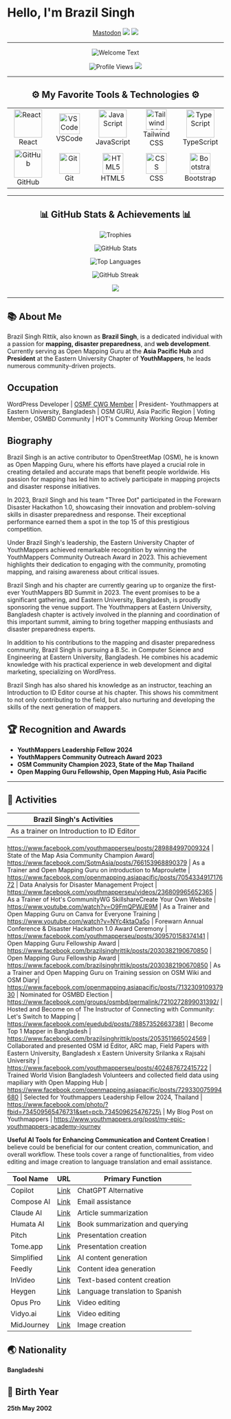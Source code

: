 # Hello, I'm Brazil Singh
<p align="center">
  <a href="https://www.linkedin.com/in/brazil-singh-rittik/">
    <a rel="me" href="https://en.osm.town/@brazilsinghrittik">Mastodon</a>
    <img src="https://img.shields.io/badge/-LinkedIn-0072b1?style=for-the-badge&logo=linkedin&logoColor=white" />
  </a>
  <a href="https://twitter.com/rittikbrazil">
    <img src="https://img.shields.io/badge/-Twitter-1DA1F2?style=for-the-badge&logo=twitter&logoColor=white" />
  </a>
</p>

---

<p align="center">
  <img src="https://readme-typing-svg.demolab.com/?lines=Welcome+to+my+GitHub!;Brazil+Singh+Rittik+%7C+Web+Developer;Explorer+of+the+Mapping+World&font=Fira%20Code&center=true&width=550&height=60&duration=3000&pause=1000" alt="Welcome Text">
</p>

<p align="center">
  <img src="https://komarev.com/ghpvc/?username=brazilsinghrittik&label=Profile%20Views&color=0e75b6&style=flat-square" alt="Profile Views" />
  <a href="https://github.com/brazilsinghrittik?tab=repositories"><img src="https://img.shields.io/badge/Check+my+Repositories-100000?style=flat&logo=github&logoColor=white&labelColor=blue" /></a>
</p>

---

<h2 align="center">⚙️ My Favorite Tools & Technologies ⚙️</h2>

<table align="center">
  <tr>
    <td align="center" width="120">
      <img src="https://techstack-generator.vercel.app/react-icon.svg" alt="React" width="65" height="65" />
      <br>React
    </td>
    <td align="center" width="120">
      <img src="https://skillicons.dev/icons?i=vscode" alt="VSCode" width="48" height="48" />
      <br>VSCode
    </td>
    <td align="center" width="120">
      <img src="https://techstack-generator.vercel.app/js-icon.svg" alt="JavaScript" width="65" height="65" />
      <br>JavaScript
    </td>
    <td align="center" width="120">
      <img src="https://skillicons.dev/icons?i=tailwind" alt="Tailwind CSS" width="48" height="48" />
      <br>Tailwind CSS
    </td>
    <td align="center" width="120">
      <img src="https://techstack-generator.vercel.app/ts-icon.svg" alt="TypeScript" width="65" height="65" />
      <br>TypeScript
    </td>
  </tr>
  <tr>
    <td align="center" width="120">
      <img src="https://techstack-generator.vercel.app/github-icon.svg" alt="GitHub" width="65" height="65" />
      <br>GitHub
    </td>
    <td align="center" width="120">
      <img src="https://user-images.githubusercontent.com/25181517/192108372-f71d70ac-7ae6-4c0d-8395-51d8870c2ef0.png" alt="Git" width="48" height="48" />
      <br>Git
    </td>
    <td align="center" width="120">
      <img src="https://skillicons.dev/icons?i=html" alt="HTML5" width="48" height="48" />
      <br>HTML5
    </td>
    <td align="center" width="120">
      <img src="https://skillicons.dev/icons?i=css" alt="CSS" width="48" height="48" />
      <br>CSS
    </td>
    <td align="center" width="120">
      <img src="https://skillicons.dev/icons?i=bootstrap" alt="Bootstrap" width="48" height="48" />
      <br>Bootstrap
    </td>
  </tr>
</table>

---

<h2 align="center">📊 GitHub Stats & Achievements 📊</h2>

<p align="center">
  <img src="https://github-profile-trophy.vercel.app/?username=brazilsinghrittik&theme=darkhub" alt="Trophies" />
</p>

<p align="center">
  <img src="https://bad-apple-github-readme.vercel.app/api?username=brazilsinghrittik&show_icons=true&count_private=true&line_height=28&icon_color=00b3ff&title_color=00b3ff&theme=blue-green" alt="GitHub Stats" />
</p>

<p align="center">
  <img src="https://github-readme-mwendwa.vercel.app/api/top-langs/?username=brazilsinghrittik&layout=compact&theme=blue-green&title_color=00b3ff" alt="Top Languages" />
</p>

<p align="center">
  <img src="https://streak-stats.demolab.com/?user=brazilsinghrittik&theme=blue-green&title_color=00b3ff" alt="GitHub Streak" />
</p>

<p align="center">
  <img src="https://capsule-render.vercel.app/api?type=waving&color=gradient&height=100&section=footer"/>
</p>

---

## 📚 About Me
Brazil Singh Rittik, also known as **Brazil Singh**, is a dedicated individual with a passion for **mapping, disaster preparedness**, and **web development**. Currently serving as Open Mapping Guru at the **Asia Pacific Hub** and **President** at the Eastern University Chapter of **YouthMappers**, he leads numerous community-driven projects.

## Occupation
WordPress Developer | [OSMF CWG Member](https://osmfoundation.org/wiki/Communication_Working_Group) | President- Youthmappers at Eastern University, Bangladesh | OSM GURU, Asia Pacific Region | Voting Member, OSMBD Community | HOT's Community Working Group Member

## Biography
Brazil Singh is an active contributor to OpenStreetMap (OSM), he is known as Open Mapping Guru, where his efforts have played a crucial role in creating detailed and accurate maps that benefit people worldwide. His passion for mapping has led him to actively participate in mapping projects and disaster response initiatives.

In 2023, Brazil Singh and his team "Three Dot" participated in the Forewarn Disaster Hackathon 1.0, showcasing their innovation and problem-solving skills in disaster preparedness and response. Their exceptional performance earned them a spot in the top 15 of this prestigious competition.

Under Brazil Singh's leadership, the Eastern University Chapter of YouthMappers achieved remarkable recognition by winning the YouthMappers Community Outreach Award in 2023. This achievement highlights their dedication to engaging with the community, promoting mapping, and raising awareness about critical issues.

Brazil Singh and his chapter are currently gearing up to organize the first-ever YouthMappers BD Summit in 2023. The event promises to be a significant gathering, and Eastern University, Bangladesh, is proudly sponsoring the venue support. The Youthmappers at Eastern University, Bangladesh chapter is actively involved in the planning and coordination of this important summit, aiming to bring together mapping enthusiasts and disaster preparedness experts.

In addition to his contributions to the mapping and disaster preparedness community, Brazil Singh is pursuing a B.Sc. in Computer Science and Engineering at Eastern University, Bangladesh. He combines his academic knowledge with his practical experience in web development and digital marketing, specializing on WordPress.

Brazil Singh has also shared his knowledge as an instructor, teaching an Introduction to ID Editor course at his chapter. This shows his commitment to not only contributing to the field, but also nurturing and developing the skills of the next generation of mappers. 


## 🏆 Recognition and Awards
- **YouthMappers Leadership Fellow 2024**
- **YouthMappers Community Outreach Award 2023**
- **OSM Community Champion 2023, State of the Map Thailand**
- **Open Mapping Guru Fellowship, Open Mapping Hub, Asia Pacific**

---

## 📅 Activities
| Brazil Singh's Activities
|-
| As a trainer on Introduction to ID Editor|
https://www.facebook.com/youthmapperseu/posts/289884997009324
| State of the Map Asia Community Champion Award|
https://www.facebook.com/SotmAsia/posts/766153968890379
| As a Trainer and Open Mapping Guru on introduction to Maproulette |
https://www.facebook.com/openmapping.asiapacific/posts/705433491717672
| Data Analysis for Disaster Management Project |
https://www.facebook.com/youthmapperseu/videos/236809965652365
| As a Trainer of Hot's CommunityWG SkillshareCreate Your Own Website |
https://www.youtube.com/watch?v=O9FmQPWJE9M
| As a Trainer and Open Mapping Guru on Canva for Everyone Training |
https://www.youtube.com/watch?v=NYc4ktaOa5o
| Forewarn Annual Conference & Disaster Hackathon 1.0 Award Ceremony |
https://www.facebook.com/youthmapperseu/posts/309570158374141
| Open Mapping Guru Fellowship Award |
https://www.facebook.com/brazilsinghrittik/posts/2030382190670850
| Open Mapping Guru Fellowship Award |
https://www.facebook.com/brazilsinghrittik/posts/2030382190670850
| As a Trainer and Open Mapping Guru on Training session on OSM Wiki and OSM Diary|
https://www.facebook.com/openmapping.asiapacific/posts/713230910937930
| Nominated for OSMBD Election |
https://www.facebook.com/groups/osmbd/permalink/7210272899031392/
| Hosted and Become on of The Instructor of Connecting with Community: Let's Switch to Mapping  |
https://www.facebook.com/euedubd/posts/788573526637381
| Become Top 1 Mapper in Bangladesh  |
https://www.facebook.com/brazilsinghrittik/posts/2053511665024569
| Collaborated and presented OSM id Editor, ARC map, Field Papers with Eastern University, Bangladesh x Eastern University Srilanka x Rajsahi University  |
https://www.facebook.com/youthmapperseu/posts/402487672415722
| Trained World Vision Bangladesh Volunteers and collected field data using mapiliary with Open Mapping Hub |
https://www.facebook.com/openmapping.asiapacific/posts/729330075994680
| Selected for Youthmappers Leadership Fellow 2024, Thailand |
https://www.facebook.com/photo/?fbid=734509565476731&set=pcb.734509625476725\
| My Blog Post on Youthmappers |
https://www.youthmappers.org/post/my-epic-youthmappers-academy-journey


**Useful AI Tools for Enhancing Communication and Content Creation**
I believe could be beneficial for our content creation, communication, and overall workflow. These tools cover a range of functionalities, from video editing and image creation to language translation and email assistance.

| Tool Name        | URL  | Primary Function                    |
|------------------|------|-------------------------------------|
| Copilot          | [Link](https://copilot.microsoft.com/) | ChatGPT Alternative                 |
| Compose AI       | [Link](https://chromewebstore.google.com/detail/compose-ai-ai-powered-wri/ddlbpiadoechcolndfeaonajmngmhblj?pli=1) | Email assistance                    |
| Claude AI        | [Link](https://claude.ai/) | Article summarization               |
| Humata AI        | [Link](https://humata.ai/) | Book summarization and querying     |
| Pitch            | [Link](https://pitch.com/) | Presentation creation               |
| Tome.app         | [Link](https://tome.app/) | Presentation creation               |
| Simplified       | [Link](https://simplified.com/) | AI content generation               |
| Feedly           | [Link](https://feedly.com/) | Content idea generation             |
| InVideo          | [Link](https://invideo.io/) | Text-based content creation         |
| Heygen           | [Link](https://heygen.com/) | Language translation to Spanish     |
| Opus Pro         | [Link](https://opus.pro/) | Video editing                       |
| Vidyo.ai         | [Link](https://vidyo.ai/) | Video editing                       |
| MidJourney       | [Link](https://midjourney.com/) | Image creation                      |



## 🌏 Nationality
**Bangladeshi**

## 🎂 Birth Year
**25th May 2002**
